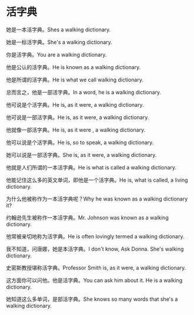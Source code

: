 # 活字典

<p><span class="chinese">她是一本活字典。</span><span class="english">Shes a walking dictionary.</span></p>

<p><span class="chinese">她是一标活字典。</span><span class="english">She's a walking dictionary.</span></p>

<p><span class="chinese">你是活字典。</span><span class="english">You are a walking dictionary.</span></p>

<p><span class="chinese">他是公认的活字典。</span><span class="english">He is known as a walking dictionary.</span></p>

<p><span class="chinese">他是所谓的活字典。</span><span class="english">He is what we call walking dictionary.</span></p>

<p><span class="chinese">总而言之，他是一部活字典。</span><span class="english">In a word, he is a walking dictionary.</span></p>

<p><span class="chinese">他可说是个活字典。</span><span class="english">He is, as it were, a walking dictionary.</span></p>

<p><span class="chinese">他可说是一部活字典。</span><span class="english">He is, as it were, a walking dictionary.</span></p>

<p><span class="chinese">他就像一部活字典。</span><span class="english">He is, as it were , a walking dictionary.</span></p>

<p><span class="chinese">他可以说是个活字典。</span><span class="english">He is, so to speak, a walking dictionary.</span></p>

<p><span class="chinese">她可以说是一部活字典。</span><span class="english">She is, as it were, a walking dictionary.</span></p>

<p><span class="chinese">他就是人们所谓的一本活字典。</span><span class="english">He is what is called a walking dictionary.</span></p>

<p><span class="chinese">他能记住这么多的英文单词，即他是一个活字典。</span><span class="english">He is, what is called, a living dictionary.</span></p>

<p><span class="chinese">为什么他被称作为一本活字典呢？</span><span class="english">Why he was known as a walking dictionary it?</span></p>

<p><span class="chinese">约翰逊先生被称作一本活字典。</span><span class="english">Mr. Johnson was known as a walking dictionary.</span></p>

<p><span class="chinese">他常被亲切地称为活字典。</span><span class="english">He is often lovingly termed a walking dictionary.</span></p>

<p><span class="chinese">我不知道，问唐娜，她是本活字典。</span><span class="english">I don't know, Ask Donna. She's walking dictionary.</span></p>

<p><span class="chinese">史密斯教授堪称活字典。</span><span class="english">Professor Smith is, as it were, a walking dictionary.</span></p>

<p><span class="chinese">这方面你可以问他。他是活字典。</span><span class="english">You can ask him about it. He is a walking dictionary.</span></p>

<p><span class="chinese">她知道这么多单词，是部活字典。</span><span class="english">She knows so many words that she's a walking dictionary.</span></p>

